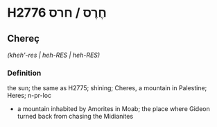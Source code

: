 # H2776 חֶרֶס / חרס

## Chereç

_(kheh'-res | heh-RES | heh-RES)_

### Definition

the sun; the same as H2775; shining; Cheres, a mountain in Palestine; Heres; n-pr-loc

- a mountain inhabited by Amorites in Moab; the place where Gideon turned back from chasing the Midianites
